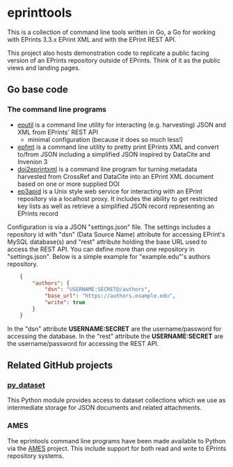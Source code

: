 
# eprinttools

This is a collection of command line tools written in Go, a Go for working with EPrints 3.3.x EPrint XML and with the EPrint REST API.

This project also hosts demonstration code to replicate a public facing version of an EPrints repository outside of EPrints. Think of it as the public views and landing pages.

## Go base code

### The command line programs

- [eputil](docs/eputil.html) is a command line utility for interacting (e.g. harvesting) JSON and XML from EPrints' REST API
    - minimal configuration (because it does so much less!)
- [epfmt](docs/epfmt.html) is a command line utility to pretty print EPrints XML and convert to/from JSON including a simplified JSON inspired by DataCite and Invenion 3
- [doi2eprintxml](docs/doi2eprintxml.html) is a command line program for turning metadata harvested from CrossRef and DataCite into an EPrint XML document based on one or more supplied DOI
- [ep3apid](docs/ep3apid.html) is a Unix style web service for interacting with an EPrint repository via a localhost proxy. It includes the ability to get restricted key lists as well as retrieve a simplified JSON record representing an EPrints record

Configuration is via a JSON "settings.json" file. The settings includes a repository id with "dsn" (Data Source Name) attribute for accessing EPrint's MySQL database(s) and "rest" attribute holding the base URL used to access the REST API. You can define more than one repository in "settings.json". Below is a simple example for "example.edu"'s authors repository.

```json
    {
        "authors": {
            "dsn": "USERNAME:SECRET@/authors",
            "base_url": "https://authors.example.edu",
            "write": true
        }
    }
```

In the "dsn" attribute __USERNAME:SECRET__ are the username/password for accessing the database. In the "rest" attribute the __USERNAME:SECRET__ are the username/password for accessing the REST API.


Related GitHub projects
-----------------------

### [py_dataset](https://github.com/caltechlibrary/py_dataset)

This Python module provides access to dataset collections which we use as intermediate storage for JSON documents and related attachments.

### AMES

The eprintools command line programs have been made available to Python via the [AMES](https://github.com/caltechlibrary/ames) project. This include support for both read and write to EPrints repository systems.

